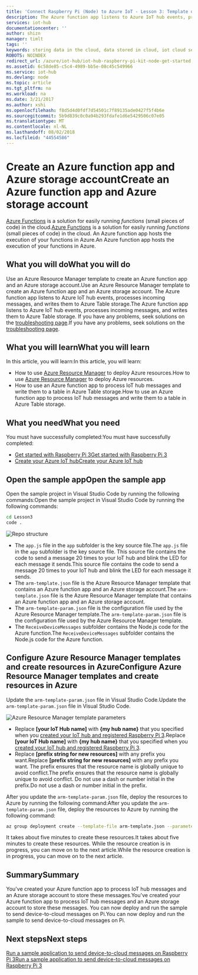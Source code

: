 ```yaml
---
title: 'Connect Raspberry Pi (Node) to Azure IoT - Lesson 3: Template deployment | Microsoft Docs'
description: The Azure function app listens to Azure IoT hub events, processes incoming messages, and writes them to Azure Table storage.
services: iot-hub
documentationcenter: ''
author: shizn
manager: timlt
tags: ''
keywords: storing data in the cloud, data stored in cloud, iot cloud service
ROBOTS: NOINDEX
redirect_url: /azure/iot-hub/iot-hub-raspberry-pi-kit-node-get-started
ms.assetid: 6c58de85-c5c4-4989-bb5e-08c45c549966
ms.service: iot-hub
ms.devlang: node
ms.topic: article
ms.tgt_pltfrm: na
ms.workload: na
ms.date: 3/21/2017
ms.author: xshi
ms.openlocfilehash: f8d5d4d0fdf7d54501c7f89135ade0427f5f4b6e
ms.sourcegitcommit: 5b9d839c0c0a94b293fdafe1d6e5429506c07e05
ms.translationtype: MT
ms.contentlocale: nl-NL
ms.lasthandoff: 08/02/2018
ms.locfileid: "44554586"
---
```

# <a name="create-an-azure-function-app-and-azure-storage-account"></a><span data-ttu-id="5240d-104">Create an Azure function app and Azure storage account</span><span class="sxs-lookup"><span data-stu-id="5240d-104">Create an Azure function app and Azure storage account</span></span>
<span data-ttu-id="5240d-105">[Azure Functions](../azure-functions/functions-overview.md) is a solution for easily running *functions* (small pieces of code) in the cloud.</span><span class="sxs-lookup"><span data-stu-id="5240d-105">[Azure Functions](../azure-functions/functions-overview.md) is a solution for easily running *functions* (small pieces of code) in the cloud.</span></span> <span data-ttu-id="5240d-106">An Azure function app hosts the execution of your functions in Azure.</span><span class="sxs-lookup"><span data-stu-id="5240d-106">An Azure function app hosts the execution of your functions in Azure.</span></span>

## <a name="what-you-will-do"></a><span data-ttu-id="5240d-107">What you will do</span><span class="sxs-lookup"><span data-stu-id="5240d-107">What you will do</span></span>
<span data-ttu-id="5240d-108">Use an Azure Resource Manager template to create an Azure function app and an Azure storage account.</span><span class="sxs-lookup"><span data-stu-id="5240d-108">Use an Azure Resource Manager template to create an Azure function app and an Azure storage account.</span></span> <span data-ttu-id="5240d-109">The Azure function app listens to Azure IoT hub events, processes incoming messages, and writes them to Azure Table storage.</span><span class="sxs-lookup"><span data-stu-id="5240d-109">The Azure function app listens to Azure IoT hub events, processes incoming messages, and writes them to Azure Table storage.</span></span> <span data-ttu-id="5240d-110">If you have any problems, seek solutions on the [troubleshooting page](iot-hub-raspberry-pi-kit-node-troubleshooting.md).</span><span class="sxs-lookup"><span data-stu-id="5240d-110">If you have any problems, seek solutions on the [troubleshooting page](iot-hub-raspberry-pi-kit-node-troubleshooting.md).</span></span>

## <a name="what-you-will-learn"></a><span data-ttu-id="5240d-111">What you will learn</span><span class="sxs-lookup"><span data-stu-id="5240d-111">What you will learn</span></span>
<span data-ttu-id="5240d-112">In this article, you will learn:</span><span class="sxs-lookup"><span data-stu-id="5240d-112">In this article, you will learn:</span></span>

* <span data-ttu-id="5240d-113">How to use [Azure Resource Manager](../azure-resource-manager/resource-group-overview.md) to deploy Azure resources.</span><span class="sxs-lookup"><span data-stu-id="5240d-113">How to use [Azure Resource Manager](../azure-resource-manager/resource-group-overview.md) to deploy Azure resources.</span></span>
* <span data-ttu-id="5240d-114">How to use an Azure function app to process IoT hub messages and write them to a table in Azure Table storage.</span><span class="sxs-lookup"><span data-stu-id="5240d-114">How to use an Azure function app to process IoT hub messages and write them to a table in Azure Table storage.</span></span>

## <a name="what-you-need"></a><span data-ttu-id="5240d-115">What you need</span><span class="sxs-lookup"><span data-stu-id="5240d-115">What you need</span></span>
<span data-ttu-id="5240d-116">You must have successfully completed:</span><span class="sxs-lookup"><span data-stu-id="5240d-116">You must have successfully completed:</span></span>
* [<span data-ttu-id="5240d-117">Get started with Raspberry Pi 3</span><span class="sxs-lookup"><span data-stu-id="5240d-117">Get started with Raspberry Pi 3</span></span>](iot-hub-raspberry-pi-kit-node-get-started.md)
* [<span data-ttu-id="5240d-118">Create your Azure IoT hub</span><span class="sxs-lookup"><span data-stu-id="5240d-118">Create your Azure IoT hub</span></span>](iot-hub-raspberry-pi-kit-node-get-started.md)

## <a name="open-the-sample-app"></a><span data-ttu-id="5240d-119">Open the sample app</span><span class="sxs-lookup"><span data-stu-id="5240d-119">Open the sample app</span></span>
<span data-ttu-id="5240d-120">Open the sample project in Visual Studio Code by running the following commands:</span><span class="sxs-lookup"><span data-stu-id="5240d-120">Open the sample project in Visual Studio Code by running the following commands:</span></span>

```bash
cd Lesson3
code .
```

![Repo structure](https://docstestmedia1.blob.core.windows.net/azure-media/articles/iot-hub/media/iot-hub-raspberry-pi-lessons/lesson3/repo_structure.png)

* <span data-ttu-id="5240d-122">The `app.js` file in the `app` subfolder is the key source file.</span><span class="sxs-lookup"><span data-stu-id="5240d-122">The `app.js` file in the `app` subfolder is the key source file.</span></span> <span data-ttu-id="5240d-123">This source file contains the code to send a message 20 times to your IoT hub and blink the LED for each message it sends.</span><span class="sxs-lookup"><span data-stu-id="5240d-123">This source file contains the code to send a message 20 times to your IoT hub and blink the LED for each message it sends.</span></span>
* <span data-ttu-id="5240d-124">The `arm-template.json` file is the Azure Resource Manager template that contains an Azure function app and an Azure storage account.</span><span class="sxs-lookup"><span data-stu-id="5240d-124">The `arm-template.json` file is the Azure Resource Manager template that contains an Azure function app and an Azure storage account.</span></span>
* <span data-ttu-id="5240d-125">The `arm-template-param.json` file is the configuration file used by the Azure Resource Manager template.</span><span class="sxs-lookup"><span data-stu-id="5240d-125">The `arm-template-param.json` file is the configuration file used by the Azure Resource Manager template.</span></span>
* <span data-ttu-id="5240d-126">The `ReceiveDeviceMessages` subfolder contains the Node.js code for the Azure function.</span><span class="sxs-lookup"><span data-stu-id="5240d-126">The `ReceiveDeviceMessages` subfolder contains the Node.js code for the Azure function.</span></span>

## <a name="configure-azure-resource-manager-templates-and-create-resources-in-azure"></a><span data-ttu-id="5240d-127">Configure Azure Resource Manager templates and create resources in Azure</span><span class="sxs-lookup"><span data-stu-id="5240d-127">Configure Azure Resource Manager templates and create resources in Azure</span></span>
<span data-ttu-id="5240d-128">Update the `arm-template-param.json` file in Visual Studio Code.</span><span class="sxs-lookup"><span data-stu-id="5240d-128">Update the `arm-template-param.json` file in Visual Studio Code.</span></span>

![Azure Resource Manager template parameters](https://docstestmedia1.blob.core.windows.net/azure-media/articles/iot-hub/media/iot-hub-raspberry-pi-lessons/lesson3/arm_para.png)

* <span data-ttu-id="5240d-130">Replace **[your IoT Hub name]** with **{my hub name}** that you specified when you [created your IoT hub and registered Raspberry Pi 3](iot-hub-raspberry-pi-kit-node-lesson2-prepare-azure-iot-hub.md).</span><span class="sxs-lookup"><span data-stu-id="5240d-130">Replace **[your IoT Hub name]** with **{my hub name}** that you specified when you [created your IoT hub and registered Raspberry Pi 3](iot-hub-raspberry-pi-kit-node-lesson2-prepare-azure-iot-hub.md).</span></span>
* <span data-ttu-id="5240d-131">Replace **[prefix string for new resources]** with any prefix you want.</span><span class="sxs-lookup"><span data-stu-id="5240d-131">Replace **[prefix string for new resources]** with any prefix you want.</span></span> <span data-ttu-id="5240d-132">The prefix ensures that the resource name is globally unique to avoid conflict.</span><span class="sxs-lookup"><span data-stu-id="5240d-132">The prefix ensures that the resource name is globally unique to avoid conflict.</span></span> <span data-ttu-id="5240d-133">Do not use a dash or number initial in the prefix.</span><span class="sxs-lookup"><span data-stu-id="5240d-133">Do not use a dash or number initial in the prefix.</span></span>

<span data-ttu-id="5240d-134">After you update the `arm-template-param.json` file, deploy the resources to Azure by running the following command:</span><span class="sxs-lookup"><span data-stu-id="5240d-134">After you update the `arm-template-param.json` file, deploy the resources to Azure by running the following command:</span></span>

```bash
az group deployment create --template-file arm-template.json --parameters @arm-template-param.json -g iot-sample
```

<span data-ttu-id="5240d-135">It takes about five minutes to create these resources.</span><span class="sxs-lookup"><span data-stu-id="5240d-135">It takes about five minutes to create these resources.</span></span> <span data-ttu-id="5240d-136">While the resource creation is in progress, you can move on to the next article.</span><span class="sxs-lookup"><span data-stu-id="5240d-136">While the resource creation is in progress, you can move on to the next article.</span></span>

## <a name="summary"></a><span data-ttu-id="5240d-137">Summary</span><span class="sxs-lookup"><span data-stu-id="5240d-137">Summary</span></span>
<span data-ttu-id="5240d-138">You've created your Azure function app to process IoT hub messages and an Azure storage account to store these messages.</span><span class="sxs-lookup"><span data-stu-id="5240d-138">You've created your Azure function app to process IoT hub messages and an Azure storage account to store these messages.</span></span> <span data-ttu-id="5240d-139">You can now deploy and run the sample to send device-to-cloud messages on Pi.</span><span class="sxs-lookup"><span data-stu-id="5240d-139">You can now deploy and run the sample to send device-to-cloud messages on Pi.</span></span>

## <a name="next-steps"></a><span data-ttu-id="5240d-140">Next steps</span><span class="sxs-lookup"><span data-stu-id="5240d-140">Next steps</span></span>
[<span data-ttu-id="5240d-141">Run a sample application to send device-to-cloud messages on Raspberry Pi 3</span><span class="sxs-lookup"><span data-stu-id="5240d-141">Run a sample application to send device-to-cloud messages on Raspberry Pi 3</span></span>](iot-hub-raspberry-pi-kit-node-lesson3-run-azure-blink.md)



